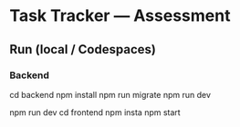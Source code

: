# Task Tracker — Assessment

## Run (local / Codespaces)

### Backend
cd backend
npm install
npm run migrate
npm run dev

npm run dev
cd frontend
npm insta
npm start


